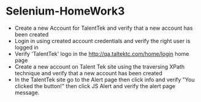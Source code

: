 # Selenium-HomeWork3

- Create a new Account for TalentTek and verify that a new account has been created
- Login in using created account credentials and verify the right user is logged in
- Verify 'TalentTek' logo in the http://qa.taltektc.com/home/login home page
- Create a new account on Talent Tek site using the traversing XPath technique and verify that a new account has been created
- In the TalentTek site go to the Alert page then click info and verify "You clicked the button!" then click JS Alert and verify the alert page message.
